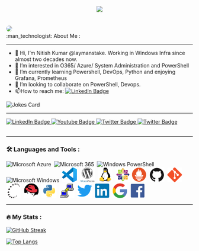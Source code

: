 <div id="header" align="center">
<img src="https://media-exp1.licdn.com/dms/image/C5616AQEjMyzckGMKeA/profile-displaybackgroundimage-shrink_350_1400/0/1660402669015?e=1672272000&v=beta&t=zXxn7mu86ydE9r5G38LO8TYQIoHpIxScXkgc2nxgTaA"/>

</div>
<br></br>
<div align="left">
<a href="url"><img src="https://nitishkumar.files.wordpress.com/2022/10/cropped-img_20220723_094547-removebg-preview.png" height="auto" width="160" style="border-radius:50%" overflow: "hidden"></a>

</div>
:man_technologist: About Me :

---

- 👋 Hi, I’m Nitish Kumar @laymanstake. Working in Windows Infra since almost two decades now. <br>
- 👀 I’m interested in O365/ Azure/ System Administration and PowerShell <br>
- 🌱 I’m currently learning Powershell, DevOps, Python and enjoying Grafana, Prometheus <br>
- 💞️ I’m looking to collaborate on PowerShell, Devops. </br>
- :mailbox:How to reach me: <a href="https://www.linkedin.com/in/kumarnitish/"><img src="https://img.shields.io/badge/-Nitish Kumar-blue?style=flat&logo=Linkedin&logoColor=white" alt="LinkedIn Badge"/> </a> </br>

<!-- Markdown -->

![Jokes Card](https://readme-jokes.vercel.app/api)

---

<div id="badges">
  <a href="https://www.linkedin.com/in/kumarnitish/">
    <img src="https://img.shields.io/badge/LinkedIn-blue?style=for-the-badge&logo=linkedin&logoColor=white" alt="LinkedIn Badge"/>
  </a>
  <a href="https://www.youtube.com/contactfornitish">
    <img src="https://img.shields.io/badge/YouTube-red?style=for-the-badge&logo=youtube&logoColor=white" alt="Youtube Badge"/>
  </a>
  <a href="https://twitter.com/nkumar_">
    <img src="https://img.shields.io/badge/Twitter-blue?style=for-the-badge&logo=twitter&logoColor=white" alt="Twitter Badge"/>
  </a>
  <a href="https://nitishkumar.net">
    <img src="https://img.shields.io/badge/Wordpress-blue?style=for-the-badge&logo=Wordpress&logoColor=white" alt="Twitter Badge"/>
  </a>

</div>
<img src="https://komarev.com/ghpvc/?username=laymanstake&style=flat-square&color=blue" alt=""/>

---

### :hammer_and_wrench: Languages and Tools :

<div>
  <img src="https://upload.wikimedia.org/wikipedia/commons/a/a8/Microsoft_Azure_Logo.svg" title="Microsoft Azure" alt="Microsoft Azure" width="40" height="40"/>&nbsp;
  <img src="https://upload.wikimedia.org/wikipedia/commons/d/d2/Microsoft_365.svg" title="Microsoft 365" alt="Microsoft 365" width="40" height="40"/>&nbsp;
  <img src="https://upload.wikimedia.org/wikipedia/commons/2/2f/PowerShell_5.0_icon.png" title="Windows PowerShell" alt="Windows PowerShell" width="40" height="40"/>&nbsp;
  <img src="https://upload.wikimedia.org/wikipedia/commons/0/05/Windows_10_Logo.svg" title="Microsoft Windows" alt="Microsoft Windows" width="40" height="40"/>&nbsp;
  <img src="https://github.com/devicons/devicon/blob/master/icons/vscode/vscode-original.svg" title="VSCode" alt="VS Code" width="40" height="40"/>&nbsp;
  <img src="https://github.com/devicons/devicon/blob/master/icons/wordpress/wordpress-original.svg" title="Wordpress" alt="Wordpress" width="40" height="40"/>&nbsp;
  <img src="https://github.com/devicons/devicon/blob/master/icons/linux/linux-original.svg" title="Linux" alt="Linux" width="40" height="40"/>&nbsp;
  <img src="https://github.com/devicons/devicon/blob/master/icons/centos/centos-original.svg" title="CentOS" alt="CentOS" width="40" height="40"/>
  <img src="https://github.com/devicons/devicon/blob/master/icons/prometheus/prometheus-original.svg" title="Prometheus" alt="Prometheus" width="40" height="40"/>&nbsp;
  <img src="https://github.com/devicons/devicon/blob/master/icons/github/github-original.svg" title="GitHub"  alt="GitHub" width="40" height="40"/>&nbsp;
  <img src="https://github.com/devicons/devicon/blob/master/icons/git/git-original.svg" title="Git" alt="Git" width="40" height="40"/>&nbsp;
  <img src="https://github.com/devicons/devicon/blob/master/icons/ssh/ssh-original.svg" title="SSH" alt="SSH" width="40" height="40"/>&nbsp;
  <img src="https://github.com/devicons/devicon/blob/master/icons/redhat/redhat-original.svg" title="Redhat" alt="Redhat" width="40" height="40"/>&nbsp;
  <img src="https://github.com/devicons/devicon/blob/master/icons/python/python-original.svg" title="Python" alt="Python" width="40" height="40"/>&nbsp;
  <img src="https://github.com/devicons/devicon/blob/master/icons/putty/putty-original.svg"  title="Putty" alt="Putty" width="40" height="40"/>&nbsp;
  <img src="https://github.com/devicons/devicon/blob/master/icons/twitter/twitter-original.svg" title="Twitter" alt="Twitter" width="40" height="40"/>&nbsp;
  <img src="https://github.com/devicons/devicon/blob/master/icons/linkedin/linkedin-original.svg" title="LinkedIn" alt="LinkedIn" width="40" height="40"/>&nbsp;
  <img src="https://github.com/devicons/devicon/blob/master/icons/google/google-original.svg" title="Google"  alt="Google" width="40" height="40"/>&nbsp;
  <img src="https://github.com/devicons/devicon/blob/master/icons/facebook/facebook-plain.svg" title="Facebook" alt="Facebook" width="40" height="40"/>&nbsp;

</div>

---

### :fire: My Stats :

[![GitHub Streak](http://github-readme-streak-stats.herokuapp.com?user=laymanstake&theme=dark&background=000000)](https://git.io/streak-stats)

[![Top Langs](https://github-readme-stats.vercel.app/api/top-langs/?username=your-github-username&layout=compact&theme=vision-friendly-dark)](https://github.com/anuraghazra/github-readme-stats)
